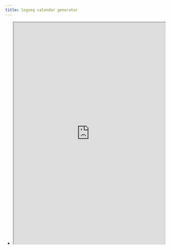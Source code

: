 ```yaml
---
title: logseq calendar generator
---
```


-
  <iframe src="https://piotrsss.github.io/logseq-tools/public/#/mini-calendar" width="100%" height="700px" />